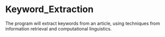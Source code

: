 # Keyword_Extraction
The program will extract keywords from an article, using techniques from information retrieval and computational linguistics.
